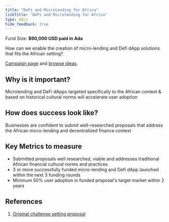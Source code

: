 ```yaml
---
title: "DeFi and Microlending for Africa"
linkTitle: "DeFi and Microlending for Africa"
type: docs
hide_feedback: true
---
```


Fund Size: **$90,000 USD paid in Ada**

How can we enable the creation of micro-lending and Defi dApp solutions that fits the African setting?

[Campaign page](https://cardano.ideascale.com/a/campaign-home/26112) and [browse ideas](https://cardano.ideascale.com/a/ideas/top/campaign-filter/byids/campaigns/26112/stage/unspecified).

## Why is it important?

Microlending and DeFi dApps targeted specifically to the African context & based on historical cultural norms will accelerate user adoption

## How does success look like?

Businesses are confident to submit well-researched proposals that address the African micro-lending and decentralized finance context

## Key Metrics to measure

- Submitted proposals well researched, viable and addresses traditional African financial cultural norms and practices
- 3 or more successfully funded micro-lending and Defi dApp launched within the next 3 funding rounds
- Minimum 50% user adoption in funded proposal's target market within 2 years

## References

1. [Original challenge setting proposal](https://cardano.ideascale.com/a/dtd/DeFi-and-Microlending-for-Africa/340138-48088)